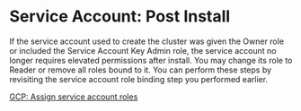 # Service Account: Post Install

If the service account used to create the cluster was given the Owner role or included the Service Account Key Admin role, 
the service account no longer requires elevated permissions after install. You may change its role to Reader or 
remove all roles bound to it. You can perform these steps by revisiting the service account role binding step you performed
earlier.

[GCP: Assign service account roles][sa-assign]

[sa-assign]: https://cloud.google.com/iam/docs/granting-roles-to-service-accounts#granting_access_to_a_service_account_for_a_resource

